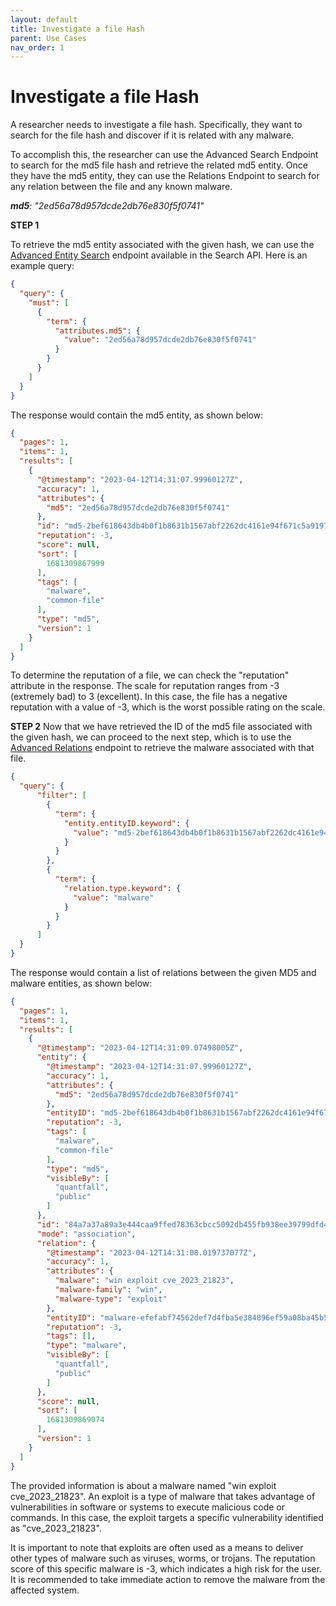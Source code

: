 ```yaml
---
layout: default
title: Investigate a file Hash
parent: Use Cases
nav_order: 1
---
```


# Investigate a file Hash

A researcher needs to investigate a file hash. Specifically, they want to search for the file hash and discover if it is related with any malware.

To accomplish this, the researcher can use the Advanced Search Endpoint to search for the md5 file hash and retrieve the related md5 entity. Once they have the md5 entity, they can use the Relations Endpoint to search for any relation between the file and any known malware.

_**md5**: "2ed56a78d957dcde2db76e830f5f0741"_

**STEP 1**

To retrieve the md5 entity associated with the given hash, we can use the <a href="../Search/ENTITY(ADVANCED)">Advanced Entity Search</a> endpoint available in the Search API. Here is an example query:

```json
{
  "query": {
    "must": [
      {
        "term": {
          "attributes.md5": {
            "value": "2ed56a78d957dcde2db76e830f5f0741"
          }
        }
      }
    ]
  }
}
```

The response would contain the md5 entity, as shown below:

```json
{
  "pages": 1,
  "items": 1,
  "results": [
    {
      "@timestamp": "2023-04-12T14:31:07.99960127Z",
      "accuracy": 1,
      "attributes": {
        "md5": "2ed56a78d957dcde2db76e830f5f0741"
      },
      "id": "md5-2bef618643db4b0f1b8631b1567abf2262dc4161e94f671c5a9197d3b22a2c52",
      "reputation": -3,
      "score": null,
      "sort": [
        1681309867999
      ],
      "tags": [
        "malware",
        "common-file"
      ],
      "type": "md5",
      "version": 1
    }
  ]
}
```

To determine the reputation of a file, we can check the "reputation" attribute in the response. The scale for reputation ranges from -3 (extremely bad) to 3 (excellent). In this case, the file has a negative reputation with a value of -3, which is the worst possible rating on the scale.

**STEP 2** Now that we have retrieved the ID of the md5 file associated with the given hash, we can proceed to the next step, which is to use the <a href="../Search/RELATIONS(ADVANCED)">Advanced Relations</a> endpoint to retrieve the malware associated with that file.

```json
{
  "query": {
      "filter": [
        {
          "term": {
            "entity.entityID.keyword": {
              "value": "md5-2bef618643db4b0f1b8631b1567abf2262dc4161e94f671c5a9197d3b22a2c52"
            }
          }
        },
        {
          "term": {
            "relation.type.keyword": {
              "value": "malware"
            }
          }
        }
      ]
  }
}
```

The response would contain a list of relations between the given MD5 and malware entities, as shown below:

```json
{
  "pages": 1,
  "items": 1,
  "results": [
    {
      "@timestamp": "2023-04-12T14:31:09.07498005Z",
      "entity": {
        "@timestamp": "2023-04-12T14:31:07.99960127Z",
        "accuracy": 1,
        "attributes": {
          "md5": "2ed56a78d957dcde2db76e830f5f0741"
        },
        "entityID": "md5-2bef618643db4b0f1b8631b1567abf2262dc4161e94f671c5a9197d3b22a2c52",
        "reputation": -3,
        "tags": [
          "malware",
          "common-file"
        ],
        "type": "md5",
        "visibleBy": [
          "quantfall",
          "public"
        ]
      },
      "id": "84a7a37a89a3e444caa9ffed78363cbcc5092db455fb938ee39799dfd4bad49d",
      "mode": "association",
      "relation": {
        "@timestamp": "2023-04-12T14:31:08.019737077Z",
        "accuracy": 1,
        "attributes": {
          "malware": "win exploit cve_2023_21823",
          "malware-family": "win",
          "malware-type": "exploit"
        },
        "entityID": "malware-efefabf74562def7d4fba5e384896ef59a08ba45b54c98fb98a3772f96a6d3cb",
        "reputation": -3,
        "tags": [],
        "type": "malware",
        "visibleBy": [
          "quantfall",
          "public"
        ]
      },
      "score": null,
      "sort": [
        1681309869074
      ],
      "version": 1
    }
  ]
}
```

The provided information is about a malware named "win exploit cve_2023_21823". An exploit is a type of malware that takes advantage of vulnerabilities in software or systems to execute malicious code or commands. In this case, the exploit targets a specific vulnerability identified as "cve_2023_21823".

It is important to note that exploits are often used as a means to deliver other types of malware such as viruses, worms, or trojans. The reputation score of this specific malware is -3, which indicates a high risk for the user. It is recommended to take immediate action to remove the malware from the affected system.
